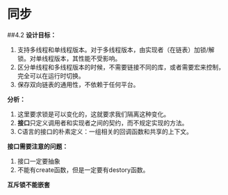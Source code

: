 # 同步


##4.2 
**设计目标：**

1. 支持多线程和单线程版本。对于多线程版本，由实现者（在链表）加锁/解锁。对单线程版本，其性能不受影响。
2. 区分单线程和多线程版本的时候，不需要链接不同的库，或者需要宏来控制，完全可以在运行时切换。
3. 保存双向链表的通用性，不依赖于任何平台。

**分析：**

1. 这里要求锁是可以变化的，这就要求我们隔离这种变化。 
2. **接口**只定义调用者和实现者之间的契约，而不规定实现的方法。
3. C语言的接口的朴素定义：一组相关的回调函数和共享的上下文。

**接口需要注意的问题：**

1. 接口一定要抽象
2. 不能有create函数，但是一定要有destory函数。

**互斥锁不能嵌套**
